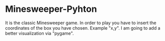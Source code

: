 # Minesweeper-Pyhton
It is the classic Minesweeper game.
In order to play you have to insert the coordinates of the box you have chosen. Example "x,y".
I am going to add a better visualization via "pygame".
